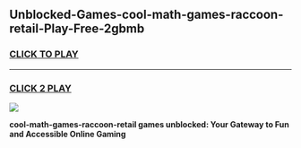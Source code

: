 
## Unblocked-Games-cool-math-games-raccoon-retail-Play-Free-2gbmb
<h3>
<a href="https://premium76.site?title=cool-math-games-raccoon-retail&ref=10A">CLICK TO PLAY</a></h3>
<hr>

<h3>
<a href="https://premium76.site?title=cool-math-games-raccoon-retail&ref=10A">CLICK 2 PLAY</a>
  
</h3>

<a href="https://premium76.site?title=cool-math-games-raccoon-retail&ref=10A"><img src="https://clearcache.store/games.png"></a>


**cool-math-games-raccoon-retail games unblocked: Your Gateway to Fun and Accessible Online Gaming**
